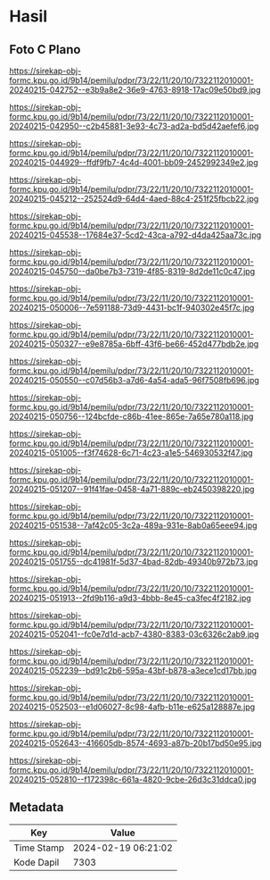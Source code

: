 # Hasil

## Foto C Plano

https://sirekap-obj-formc.kpu.go.id/9b14/pemilu/pdpr/73/22/11/20/10/7322112010001-20240215-042752--e3b9a8e2-36e9-4763-8918-17ac09e50bd9.jpg

https://sirekap-obj-formc.kpu.go.id/9b14/pemilu/pdpr/73/22/11/20/10/7322112010001-20240215-042950--c2b45881-3e93-4c73-ad2a-bd5d42aefef6.jpg

https://sirekap-obj-formc.kpu.go.id/9b14/pemilu/pdpr/73/22/11/20/10/7322112010001-20240215-044929--ffdf9fb7-4c4d-4001-bb09-2452992349e2.jpg

https://sirekap-obj-formc.kpu.go.id/9b14/pemilu/pdpr/73/22/11/20/10/7322112010001-20240215-045212--252524d9-64d4-4aed-88c4-251f25fbcb22.jpg

https://sirekap-obj-formc.kpu.go.id/9b14/pemilu/pdpr/73/22/11/20/10/7322112010001-20240215-045538--17684e37-5cd2-43ca-a792-d4da425aa73c.jpg

https://sirekap-obj-formc.kpu.go.id/9b14/pemilu/pdpr/73/22/11/20/10/7322112010001-20240215-045750--da0be7b3-7319-4f85-8319-8d2de11c0c47.jpg

https://sirekap-obj-formc.kpu.go.id/9b14/pemilu/pdpr/73/22/11/20/10/7322112010001-20240215-050006--7e591188-73d9-4431-bc1f-940302e45f7c.jpg

https://sirekap-obj-formc.kpu.go.id/9b14/pemilu/pdpr/73/22/11/20/10/7322112010001-20240215-050327--e9e8785a-6bff-43f6-be66-452d477bdb2e.jpg

https://sirekap-obj-formc.kpu.go.id/9b14/pemilu/pdpr/73/22/11/20/10/7322112010001-20240215-050550--c07d56b3-a7d6-4a54-ada5-96f7508fb696.jpg

https://sirekap-obj-formc.kpu.go.id/9b14/pemilu/pdpr/73/22/11/20/10/7322112010001-20240215-050756--124bcfde-c86b-41ee-865e-7a65e780a118.jpg

https://sirekap-obj-formc.kpu.go.id/9b14/pemilu/pdpr/73/22/11/20/10/7322112010001-20240215-051005--f3f74628-6c71-4c23-a1e5-546930532f47.jpg

https://sirekap-obj-formc.kpu.go.id/9b14/pemilu/pdpr/73/22/11/20/10/7322112010001-20240215-051207--91f41fae-0458-4a71-889c-eb2450398220.jpg

https://sirekap-obj-formc.kpu.go.id/9b14/pemilu/pdpr/73/22/11/20/10/7322112010001-20240215-051538--7af42c05-3c2a-489a-931e-8ab0a65eee94.jpg

https://sirekap-obj-formc.kpu.go.id/9b14/pemilu/pdpr/73/22/11/20/10/7322112010001-20240215-051755--dc41981f-5d37-4bad-82db-49340b972b73.jpg

https://sirekap-obj-formc.kpu.go.id/9b14/pemilu/pdpr/73/22/11/20/10/7322112010001-20240215-051913--2fd9b116-a9d3-4bbb-8e45-ca3fec4f2182.jpg

https://sirekap-obj-formc.kpu.go.id/9b14/pemilu/pdpr/73/22/11/20/10/7322112010001-20240215-052041--fc0e7d1d-acb7-4380-8383-03c6326c2ab9.jpg

https://sirekap-obj-formc.kpu.go.id/9b14/pemilu/pdpr/73/22/11/20/10/7322112010001-20240215-052239--bd91c2b6-595a-43bf-b878-a3ece1cd17bb.jpg

https://sirekap-obj-formc.kpu.go.id/9b14/pemilu/pdpr/73/22/11/20/10/7322112010001-20240215-052503--e1d06027-8c98-4afb-b11e-e625a128887e.jpg

https://sirekap-obj-formc.kpu.go.id/9b14/pemilu/pdpr/73/22/11/20/10/7322112010001-20240215-052643--416605db-8574-4693-a87b-20b17bd50e95.jpg

https://sirekap-obj-formc.kpu.go.id/9b14/pemilu/pdpr/73/22/11/20/10/7322112010001-20240215-052810--f172398c-661a-4820-9cbe-26d3c31ddca0.jpg


## Metadata

| Key        | Value               |
| ---------- | ------------------- |
| Time Stamp | 2024-02-19 06:21:02 |
| Kode Dapil | 7303                |



